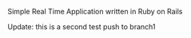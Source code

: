 Simple Real Time Application written in Ruby on Rails

Update: this is a second test push to branch1
